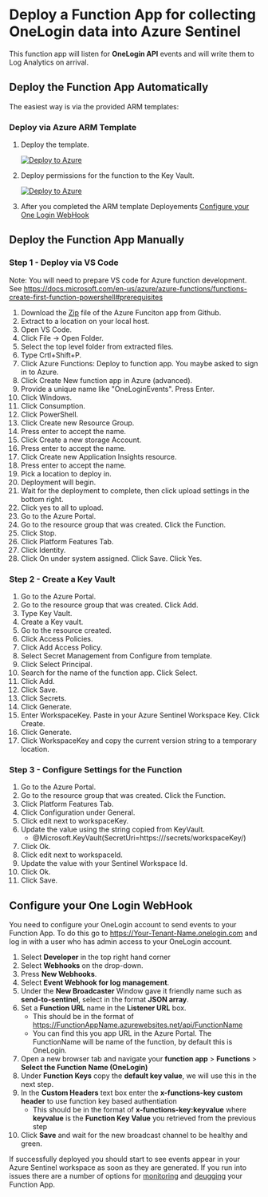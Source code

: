 # Deploy a Function App for collecting OneLogin data into Azure Sentinel
This function app will listen for **OneLogin API** events and will write them to Log Analytics on arrival.

## Deploy the Function App Automatically
The easiest way is via the provided ARM templates:

### Deploy via Azure ARM Template
1.  Deploy the template.

    [![Deploy to Azure](https://aka.ms/deploytoazurebutton)](https://portal.azure.com/#create/Microsoft.Template/uri/https%3A%2F%2Fraw.githubusercontent.com%2FAzure%2FAzure-Sentinel%2Fmaster%2FDataConnectors%2FOneLogin%2Fazuredeploy.json)


2. Deploy permissions for the function to the Key Vault.

    [![Deploy to Azure](https://aka.ms/deploytoazurebutton)](https://portal.azure.com/#create/Microsoft.Template/uri/https%3A%2F%2Fraw.githubusercontent.com%2FAzure%2FAzure-Sentinel%2Fmaster%2FDataConnectors%2FOneLogin%2Fazuredeploy_kv.json)

3. After you completed the ARM template Deployements [Configure your One Login WebHook](#configure-your-one-login-webhook)

## Deploy the Function App Manually

### Step 1 - Deploy via VS Code

Note: You will need to prepare VS code for Azure function development. See https://docs.microsoft.com/en-us/azure/azure-functions/functions-create-first-function-powershell#prerequisites

1. Download the [Zip](https://github.com/Azure/Azure-Sentinel/blob/master/DataConnectors/OneLogin/OneLogin_logs_template.zip?raw=true) file of the Azure Funciton app from Github.
2. Extract to a location on your local host.
3. Open VS Code.
4. Click File -> Open Folder.
5. Select the top level folder from extracted files.
6. Type Crtl+Shift+P.
7. Click Azure Functions: Deploy to function app.  You maybe asked to sign in to Azure.
8. Click Create New function app in Azure (advanced).
9. Provide a unique name like "OneLoginEvents". Press Enter.
10. Click Windows.
11. Click Consumption.
12. Click PowerShell.
13. Click Create new Resource Group.
14. Press enter to accept the name.
15. Click Create a new storage Account.
16. Press enter to accept the name.
17. Click Create new Application Insights resource.
18. Press enter to accept the name.
19. Pick a location to deploy in.
20. Deployment will begin.
21. Wait for the deployment to complete, then click upload settings in the bottom right.
22. Click yes to all to upload.
23. Go to the Azure Portal.
24. Go to the resource group that was created.  Click the Function.
25. Click Stop.
26. Click Platform Features Tab.
27. Click Identity.
28. Click On under system assigned.  Click Save.  Click Yes.

### Step 2 - Create a Key Vault
1. Go to the Azure Portal.
2. Go to the resource group that was created.  Click Add.
3. Type Key Vault.
4. Create a Key vault.
5. Go to the resource created.
6. Click Access Policies.
7. Click Add Access Policy.
8. Select Secret Management from Configure from template.
9. Click Select Principal.
10. Search for the name of the function app.  Click Select.
11. Click Add.
12. Click Save.
13. Click Secrets.
14. Click Generate.
15. Enter WorkspaceKey. Paste in your Azure Sentinel Workspace Key. Click Create.
16. Click Generate.
17. Click WorkspaceKey and copy the current version string to a temporary location.

### Step 3 - Configure Settings for the Function
1. Go to the Azure Portal.
2. Go to the resource group that was created. Click the Function.
3. Click Platform Features Tab.
4. Click Configuration under General.
5. Click edit next to workspaceKey.
6. Update the value using the string copied from KeyVault.
    * @Microsoft.KeyVault(SecretUri=https://<dnsname>/secrets/workspaceKey/<versionstring>)
7. Click Ok.
8. Click edit next to workspaceId.
9. Update the value with your Sentinel Workspace Id.
10. Click Ok.
11. Click Save.

## Configure your One Login WebHook
You need to configure your OneLogin account to send events to your Function App. To do this go to https://Your-Tenant-Name.onelogin.com and log in with a user who has admin access to your OneLogin account.
1. Select **Developer** in the top right hand corner
2. Select **Webhooks** on the drop-down. 
3. Press **New Webhooks**.
4. Select **Event Webhook for log management**. 
5. Under the **New Broadcaster** Window gave it friendly name such as **send-to-sentinel**, select in the format **JSON array**. 
6. Set a **Function URL** name in the **Listener URL** box. 
    * This should be in the format of https://FunctionAppName.azurewebsites.net/api/FunctionName<br>
    * You can find this you app URL in the Azure Portal. The FunctionName will be name of the function, by default this is OneLogin.
7. Open a new browser tab and navigate your **function app** > **Functions** > **Select the Function Name (OneLogin)**
8. Under **Function Keys** copy the **default key value**, we will use this in the next step.
9. In the **Custom Headers** text box enter the **x-functions-key custom header** to use function key based authentiation
    * This should be in the format of **x-functions-key:keyvalue** where **keyvalue** is the **Function Key Value** you retrieved from the previous step
10. Click **Save** and wait for the new broadcast channel to be healthy and green. 


If successfully deployed you should start to see events appear in your Azure Sentinel workspace as soon as they are generated.
If you run into issues there are a number of options for [monitoring](https://docs.microsoft.com/en-us/azure/azure-functions/functions-monitoring?tabs=cmd) and [deugging](https://docs.microsoft.com/en-us/azure/azure-functions/functions-debug-powershell-local) your Function App.